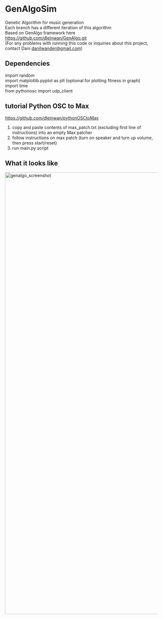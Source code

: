 # GenAlgoSim
Genetic Algorithm for music generation  
Each branch has a different iteration of this algorithm  
Based on GenAlgo framework here https://github.com/dleinwan/GenAlgo.git  
(For any problems with running this code or inquiries about this project, contact Dani danilwander@gmail.com)

## Dependencies
import random  
import matplotlib.pyplot as plt (optional for plotting fitness in graph)  
import time  
from pythonosc import udp_client

## tutorial Python OSC to Max
https://github.com/dleinwan/pythonOSCtoMax 

1. copy and paste contents of max_patch.txt (excluding first line of instructions) into an empty Max patcher
2. follow instructions on max patch (turn on speaker and turn up volume, then press start/reset)
3. run main.py script


## What it looks like
<img width="1453" alt="genalgo_screenshot" src="https://user-images.githubusercontent.com/79383600/206461294-16c0806c-03d7-4bb3-b7f7-30c21d8d0641.png">
